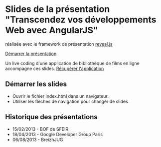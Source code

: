 # Slides de la présentation "Transcendez vos développements Web avec AngularJS"
réalisée avec le framework de présentation [reveal.js](http://lab.hakim.se/reveal-js/)

[Démarrer la présentation](http://lauterry.github.com/slides-prez-angular/#/)

Un live coding d'une application de bibliothèque de films en ligne accompagne ces slides. 
[Récupérer l'application](https://github.com/lauterry/angularmovie)

## Démarrer les slides
* Ouvrir le fichier index.html dans un navigateur.
* Utiliser les flèches de navigation pour changer de slides

## Historique des présentations
* 15/02/2013 - BOF de SFEIR
* 18/04/2013 - Google Developer Group Paris
* 06/08/2013 - BreizhJUG

